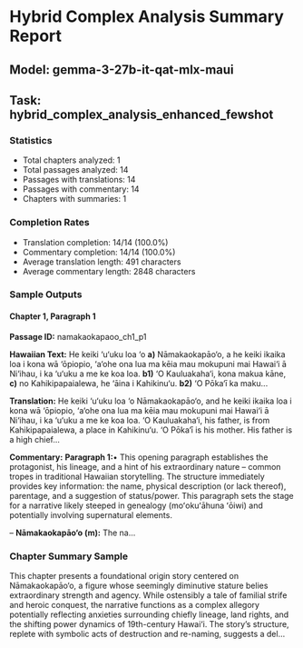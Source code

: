 # Hybrid Complex Analysis Summary Report
## Model: gemma-3-27b-it-qat-mlx-maui
## Task: hybrid_complex_analysis_enhanced_fewshot

### Statistics
- Total chapters analyzed: 1
- Total passages analyzed: 14
- Passages with translations: 14
- Passages with commentary: 14
- Chapters with summaries: 1

### Completion Rates
- Translation completion: 14/14 (100.0%)
- Commentary completion: 14/14 (100.0%)
- Average translation length: 491 characters
- Average commentary length: 2848 characters

### Sample Outputs

#### Chapter 1, Paragraph 1
**Passage ID:** namakaokapaoo_ch1_p1

**Hawaiian Text:**
He keiki ‘u‘uku loa ‘o **a)** Nāmakaokapāo‘o, a he  keiki ikaika loa i kona wā ‘ōpiopio, ‘a‘ohe ona lua  ma kēia mau mokupuni mai Hawai‘i ā Ni‘ihau, i ka  ‘u‘uku a me ke koa loa. **b1)** ‘O Kauluakaha‘i, kona   makua kāne, **c)** no Kahikipapaialewa, he ‘āina i  Kahikinu‘u. **b2)** ‘O Pōka‘ī ka maku...

**Translation:**
He keiki ‘u‘uku loa ‘o Nāmakaokapāo‘o, and he keiki ikaika loa i kona wā ‘ōpiopio, ‘a‘ohe ona lua ma kēia mau mokupuni mai Hawai‘i ā Ni‘ihau, i ka ‘u‘uku a me ke koa loa. ‘O Kauluakaha‘i, his father, is from Kahikipapaialewa, a place in Kahikinu‘u. ‘O Pōka‘ī is his mother. His father is a high chief...

**Commentary:**
**Paragraph 1:**• This opening paragraph establishes the protagonist, his lineage, and a hint of his extraordinary nature – common tropes in traditional Hawaiian storytelling. The structure immediately provides key information: the name, physical description (or lack thereof), parentage, and a suggestion of status/power. This paragraph sets the stage for a narrative likely steeped in genealogy (moʻokuʻāhuna ʻōiwi) and potentially involving supernatural elements.

– **Nāmakaokapāo‘o (m):** The na...

### Chapter Summary Sample
This chapter presents a foundational origin story centered on Nāmakaokapāo‘o, a figure whose seemingly diminutive stature belies extraordinary strength and agency. While ostensibly a tale of familial strife and heroic conquest, the narrative functions as a complex allegory potentially reflecting anxieties surrounding chiefly lineage, land rights, and the shifting power dynamics of 19th-century Hawai‘i. The story’s structure, replete with symbolic acts of destruction and re-naming, suggests a del...